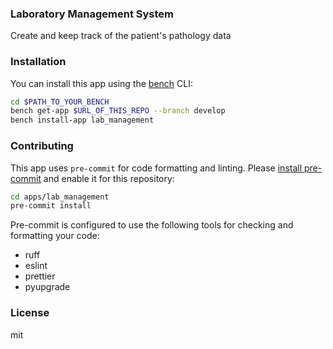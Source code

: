 ### Laboratory Management System

Create and keep track of the patient\'s pathology data

### Installation

You can install this app using the [bench](https://github.com/frappe/bench) CLI:

```bash
cd $PATH_TO_YOUR_BENCH
bench get-app $URL_OF_THIS_REPO --branch develop
bench install-app lab_management
```

### Contributing

This app uses `pre-commit` for code formatting and linting. Please [install pre-commit](https://pre-commit.com/#installation) and enable it for this repository:

```bash
cd apps/lab_management
pre-commit install
```

Pre-commit is configured to use the following tools for checking and formatting your code:

- ruff
- eslint
- prettier
- pyupgrade

### License

mit
